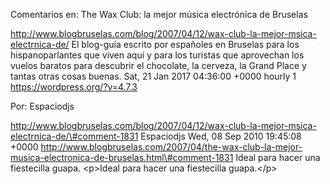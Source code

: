 Comentarios en: The Wax Club: la mejor música electrónica de Bruselas

http://www.blogbruselas.com/blog/2007/04/12/wax-club-la-mejor-msica-electrnica-de/
El blog-guía escrito por españoles en Bruselas para los hispanoparlantes
que viven aquí y para los turistas que aprovechan los vuelos baratos
para descubrir el chocolate, la cerveza, la Grand Place y tantas otras
cosas buenas. Sat, 21 Jan 2017 04:36:00 +0000 hourly 1
https://wordpress.org/?v=4.7.3

Por: Espaciodjs

http://www.blogbruselas.com/blog/2007/04/12/wax-club-la-mejor-msica-electrnica-de/\#comment-1831
Espaciodjs Wed, 08 Sep 2010 19:45:08 +0000
http://www.blogbruselas.com/2007/04/the-wax-club-la-mejor-musica-electronica-de-bruselas.html\#comment-1831
Ideal para hacer una fiestecilla guapa. \<p\>Ideal para hacer una
fiestecilla guapa.\</p\>
